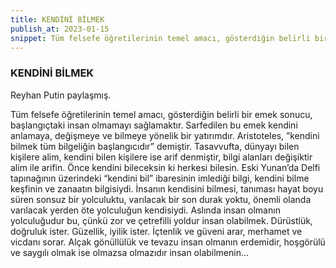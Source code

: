 ```yaml
---
title: KENDİNİ BİLMEK
publish_at: 2023-01-15
snippet: Tüm felsefe öğretilerinin temel amacı, gösterdiğin belirli bir emek sonucu, başlangıçtaki insan olmamayı sağlamaktır.
---
```


### KENDİNİ BİLMEK

Reyhan Putin paylaşmış.

Tüm felsefe öğretilerinin temel amacı, gösterdiğin belirli bir emek sonucu, başlangıçtaki insan olmamayı sağlamaktır. Sarfedilen bu emek kendini anlamaya, değişmeye ve bilmeye yönelik bir yatırımdır. Aristoteles, ”kendini bilmek tüm bilgeliğin başlangıcıdır” demiştir. Tasavvufta, dünyayı bilen kişilere alim, kendini bilen kişilere ise arif denmiştir, bilgi alanları değişiktir alim ile arifin. Önce kendini bileceksin ki herkesi bilesin. Eski Yunan’da Delfi tapınağının üzerindeki “kendini bil” ibaresinin imlediği bilgi, kendini bilme keşfinin ve zanaatın bilgisiydi. İnsanın kendisini bilmesi, tanıması hayat boyu süren sonsuz bir yolculuktu, varılacak bir son durak yoktu, önemli olanda varılacak yerden öte yolculuğun kendisiydi. Aslında insan olmanın yolculuğudur bu, çünkü zor ve çetrefilli yoldur insan olabilmek. Dürüstlük, doğruluk ister. Güzellik, iyilik ister. İçtenlik ve güveni arar, merhamet ve vicdanı sorar. Alçak gönüllülük ve tevazu insan olmanın erdemidir, hoşgörülü ve saygılı olmak ise olmazsa olmazıdır insan olabilmenin…
